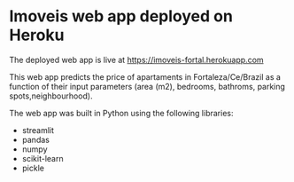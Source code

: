 # Imoveis web app deployed on Heroku

The deployed web app is live at https://imoveis-fortal.herokuapp.com

This web app predicts the price of apartaments in Fortaleza/Ce/Brazil as a function of their input parameters (area (m2), bedrooms, bathroms, parking spots,neighbourhood).

The web app was built in Python using the following libraries:

- streamlit
- pandas
- numpy
- scikit-learn
- pickle
